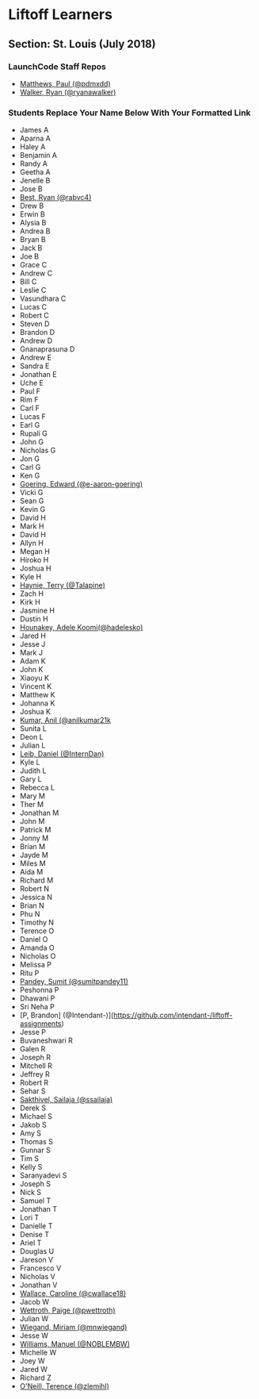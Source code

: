 # Liftoff Learners

## Section: St. Louis (July 2018)

### LaunchCode Staff Repos

- [Matthews, Paul (@pdmxdd)](https://www.github.com/pdmxdd/liftoff-assignments)
- [Walker, Ryan (@ryanawalker)](https://www.github.com/ryanawalker/liftoff-assignments)

### Students Replace Your Name Below With Your Formatted Link

- James A
- Aparna A
- Haley A
- Benjamin A
- Randy A
- Geetha A
- Jenelle B
- Jose B
- [Best, Ryan (@rabvc4)](https://www.github.com/Rabvc4/liftoff-assignments)
- Drew B
- Erwin B
- Alysia B
- Andrea B
- Bryan B
- Jack B
- Joe B
- Grace C
- Andrew C
- Bill C
- Leslie C
- Vasundhara C
- Lucas C
- Robert C
- Steven D
- Brandon D
- Andrew D
- Gnanaprasuna D
- Andrew E
- Sandra E
- Jonathan E
- Uche E
- Paul F
- Rim F
- Carl F
- Lucas F
- Earl G
- Rupali G
- John G
- Nicholas G
- Jon G
- Carl G
- Ken G
- [Goering, Edward (@e-aaron-goering)](https://github.com/e-aaron-goering/liftoff-assignments)
- Vicki G
- Sean G
- Kevin G
- David H
- Mark H
- David H
- Allyn H
- Megan H
- Hiroko H
- Joshua H
- Kyle H
- [Haynie, Terry (@Talapine)](https://github.com/Talapine/liftoff-assignments.git)
- Zach H
- Kirk H
- Jasmine H
- Dustin H
- [Hounakey, Adele Koomi(@hadelesko)](https://github.com/hadelesko/liftoff-assignments)
- Jared H
- Jesse J
- Mark J
- Adam K
- John K
- Xiaoyu K
- Vincent K
- Matthew K
- Johanna K
- Joshua K
- [Kumar, Anil (@anilkumar21k](https://github.com/anilkumar21k/liftoff-assignments.git)
- Sunita L
- Deon L
- Julian L
- [Leib, Daniel (@InternDan)](https://github.com/InternDan/liftoff-assignments)
- Kyle L
- Judith L
- Gary L
- Rebecca L
- Mary M
- Ther M
- Jonathan M
- John M
- Patrick M
- Jonny M
- Brian M
- Jayde M
- Miles M
- Aida M
- Richard M
- Robert N
- Jessica N
- Brian N
- Phu N
- Timothy N
- Terence O
- Daniel O
- Amanda O
- Nicholas O
- Melissa P
- Ritu P
- [Pandey, Sumit (@sumitpandey11)](https://www.github.com/sumitpandey11/liftoff-assignments)
- Peshonna P
- Dhawani P
- Sri Neha P
- [P, Brandon] (@Intendant-)](https://github.com/intendant-/liftoff-assignments)
- Jesse P
- Buvaneshwari R
- Galen R
- Joseph R
- Mitchell R
- Jeffrey R
- Robert R
- Sehar S
- [Sakthivel, Sailaja (@ssailaja)](https://github.com/ssailaja/liftoff-assignments)
- Derek S
- Michael S
- Jakob S
- Amy S
- Thomas S
- Gunnar S
- Tim S
- Kelly S
- Saranyadevi S
- Joseph S
- Nick S
- Samuel T
- Jonathan T
- Lori T
- Danielle T
- Denise T
- Ariel T
- Douglas U
- Jareson V
- Francesco V
- Nicholas V
- Jonathan V
- [Wallace, Caroline (@cwallace18)](https://github.com/cwallace18/liftoff-assignments)
- Jacob W
- [Wettroth, Paige (@pwettroth)](https://github.com/pwettroth/liftoff-assignments)
- Julian W
- [Wiegand, Miriam (@mnwiegand)](https://github.com/mnwiegand/liftoff-assignments)
- Jesse W
- [Williams, Manuel (@NOBLEMBW)](https://github.com/NOBLEMBW/liftoff-assignments.git)
- Michelle W
- Joey W
- Jared W
- Richard Z
- [O'Neill, Terence (@zlemihl)](https://github.com/zlemihl/liftoff-asssignments)

















































